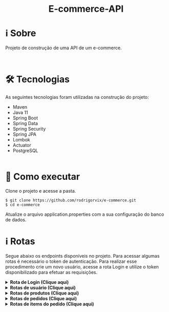 <h1 align="center">
    E-commerce-API
</h1>





# ℹ️ Sobre

<p>
Projeto de construção de uma API de um e-commerce. 
</p>
  <br>

# 🛠 Tecnologias

As seguintes tecnologias foram utilizadas na construção do projeto:
  
- Maven
- Java 11
- Spring Boot
- Spring Data
- Spring Security
- Spring JPA
- Lombok
- Actuator
- PostgreSQL
  <br><br>

# 🚀 Como executar

Clone o projeto e acesse a pasta.

```
$ git clone https://github.com/rodrigorvix/e-commerce.git
$ cd e-commerce
```

Atualize o arquivo application.properties com a sua configuração do banco de dados. 


# ℹ️ Rotas

Segue abaixo os endpoints disponíveis no projeto.
Para acessar algumas rotas é necessário o token de autenticação. Para realizar esse procedimento crie um novo usuário, acesse a rota Login e utilize o token disponibilizado para efetuar as requisições. 

<details><summary><b>Rota de Login (Clique aqui)</b></summary>

1- POST - http://localhost:8080/login

```
{
	"username":"ola",
	"password":"123456"
}
```
</details>

<details><summary><b>Rotas de usuário (Clique aqui)</b></summary>

1 - POST - http://localhost:8080/api/users

```
{
	"name":"Teste",
	"username":"teste",
	"password":"123456",
	"function":"ADMIN",
	"birthDate":"1996-05-30"
}
```
2- GET - http://localhost:8080/api/users

```

```

3 - PATCH - http://localhost:8080/api/users/{user_id}

```
{
	"name":"Teste-update",
	"username":"teste",
	"password":"123456",
	"function":"ADMIN",
	"birthDate":"1996-05-30"
}
```

4 - DELETE - http://localhost:8080/api/users/{user_id}

```

```
</details>

<details><summary><b>Rotas de produtos (Clique aqui)</b></summary>

1 - POST - http://localhost:8080/api/products/

```
{
	"name":"Camisa",
	"description":"Camisa branca ...",
	"price":88.00
}
```
2- GET - http://localhost:8080/api/products

```

```

3 - PATCH - http://localhost:8080/api/products/{product_id}

```
{
	"name":"Produto3",
	"description":"Desecrição do produto 2 att...",
	"price":200.00
}
```

4 - DELETE - http://localhost:8080/api/products/{product_id}

```

```
</details>

<details><summary><b>Rotas de pedidos (Clique aqui)</b></summary>

1 - POST - http://localhost:8080/api/users/{user_id}/orders

```
{

}
```
2- GET - http://localhost:8080/api/users/{user_id}/orders

```

```

3 - PATCH Alterar status(open) - http://localhost:8080/api/users/{user_id}/orders/{order_id}/open

```

```

4 - PATCH Alterar status(closed) - http://localhost:8080/api/users/{user_id}/orders/{order_id}/closed

```

```

5 - DELETE - http://localhost:8080/api/users/{user_id}/orders/{order_id}

```

```
</details>

<details><summary><b>Rotas de items do pedido (Clique aqui)</b></summary>

1 - POST - http://localhost:8080/api/users/{user_id}/orders/{order_id}/order_items/{product_id}

```
{
	"quantity": 2	
}

```
2- GET - http://localhost:8080/api/users/{user_id}/orders/{order_id}/order_items

```

```

3 - PATCH  - http://localhost:8080/api/users/{user_id}/orders/{order_id}/order_items/{order_item_id}

```
{
	"quantity": 15,
	"product": {
		"id": 5,
		"name": "Iphone",
		"description": "Celular ...",
		"price": 5000.21,
		"createdAt": "2022-04-11T19:36:35.192905-03:00",
		"updatedAt": "2022-04-11T19:36:35.192943-03:00"
	},
	"order": {
		"id": 7,
		"amount": 0.00,
		"user": {
			"id": 1,
			"name": "Fulando",
			"username": "fulaninho",
			"birthDate": "1968-12-18",
			"createdAt": "2022-04-11T19:32:57.676254-03:00",
			"updatedAt": "2022-04-11T19:32:57.676291-03:00"
		},
		"createdAt": "2022-04-11T19:37:15.231704-03:00",
		"updatedAt": "2022-04-11T19:37:15.23172-03:00"
	}

}
```

5 - DELETE - http://localhost:8080/api/users/{user_id}/orders/{order_id}/order_items/{order_item_id}

```

```
</details>

